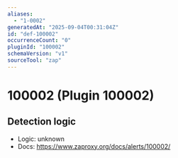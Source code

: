```yaml
---
aliases:
  - "1-0002"
generatedAt: "2025-09-04T00:31:04Z"
id: "def-100002"
occurrenceCount: "0"
pluginId: "100002"
schemaVersion: "v1"
sourceTool: "zap"
---
```


# 100002 (Plugin 100002)

## Detection logic

- Logic: unknown
- Docs: https://www.zaproxy.org/docs/alerts/100002/

